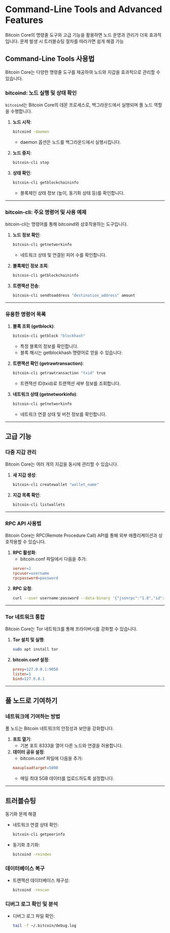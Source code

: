 # Command-Line Tools and Advanced Features
Bitcoin Core의 명령줄 도구와 고급 기능을 활용하면 노드 운영과 관리가 더욱 효과적입니다. 문제 발생 시 트러블슈팅 절차를 따라가면 쉽게 해결 가능

## Command-Line Tools 사용법

Bitcoin Core는 다양한 명령줄 도구를 제공하여 노드와 지갑을 효과적으로 관리할 수 있습니다.

### bitcoind: 노드 실행 및 상태 확인
`bitcoind`는 Bitcoin Core의 데몬 프로세스로, 백그라운드에서 실행되며 풀 노드 역할을 수행합니다.

1. **노드 시작**:
    ```bash
    bitcoind -daemon
    ```
    - daemon 옵션은 노드를 백그라운드에서 실행시킵니다.

2. **노드 중지**:
    ```bash
    bitcoin-cli stop
    ```
3. **상태 확인**:
    ```bash
    bitcoin-cli getblockchaininfo
    ```
    - 블록체인 상태 정보 (높이, 동기화 상태 등)를 확인합니다.

---

### **bitcoin-cli: 주요 명령어 및 사용 예제**

bitcoin-cli는 명령어를 통해 bitcoind와 상호작용하는 도구입니다.

1. **노드 정보 확인**:
    ```bash
    bitcoin-cli getnetworkinfo
    ```
    - 네트워크 상태 및 연결된 피어 수를 확인합니다.

1. **블록체인 정보 조회**:
    ```bash
    bitcoin-cli getblockchaininfo
    ```

1. **트랜잭션 전송**:
    ```bash
    bitcoin-cli sendtoaddress "destination_address" amount
    ```

---

### 유용한 명령어 목록
1. **블록 조회 (getblock)**:
    ```bash
    bitcoin-cli getblock "blockhash"
    ```
    - 특정 블록의 정보를 확인합니다.
    - 블록 해시는 getblockhash 명령어로 얻을 수 있습니다:
1. **트랜잭션 확인 (getrawtransaction)**:
    ```bash
    bitcoin-cli getrawtransaction "txid" true
    ```
    - 트랜잭션 ID(txid)로 트랜잭션 세부 정보를 조회합니다.

1. **네트워크 상태 (getnetworkinfo)**:
    ```bash
    bitcoin-cli getnetworkinfo
    ```
    - 네트워크 연결 상태 및 버전 정보를 확인합니다.

---

## 고급 기능
### 다중 지갑 관리
Bitcoin Core는 여러 개의 지갑을 동시에 관리할 수 있습니다.

1. **새 지갑 생성**:
    ```bash
    bitcoin-cli createwallet "wallet_name"
    ```
1. **지갑 목록 확인**:
    ```bash
    bitcoin-cli listwallets
    ``` 

---

### RPC API 사용법
Bitcoin Core는 RPC(Remote Procedure Call) API를 통해 외부 애플리케이션과 상호작용할 수 있습니다.

1. **RPC 활성화**:
    - bitcoin.conf 파일에서 다음을 추가:
    ```makefile
    server=1
    rpcuser=username
    rpcpassword=password
    ```
1. **RPC 요청**:
    ```bash
    curl --user username:password --data-binary '{"jsonrpc":"1.0","id":"curltest","method":"getblockchaininfo","params":[]}' -H 'content-type:text/plain;' http://127.0.0.1:8332/
    ```

---

### Tor 네트워크 통합
Bitcoin Core는 Tor 네트워크를 통해 프라이버시를 강화할 수 있습니다.

1. **Tor 설치 및 실행**:
    ```bash
    sudo apt install tor
    ```
1. **bitcoin.conf 설정**:
    ```makefile
    proxy=127.0.0.1:9050
    listen=1
    bind=127.0.0.1
    ```


---

## 풀 노드로 기여하기
### 네트워크에 기여하는 방법
풀 노드는 Bitcoin 네트워크의 안정성과 보안을 강화합니다.

1. **포트 열기**:
    - 기본 포트 8333을 열어 다른 노드와 연결을 허용합니다.
1. **데이터 공유 설정**:
    - bitcoin.conf 파일에 다음을 추가:
    ```makefile
    maxuploadtarget=5000
    ```
    - 매일 최대 5GB 데이터를 업로드하도록 설정합니다.

---

## 트러블슈팅
동기화 문제 해결
- 네트워크 연결 상태 확인:
    ```bash
    bitcoin-cli getpeerinfo
    ```

- 동기화 초기화:
    ```bash
    bitcoind -reindex
    ```

### 데이터베이스 복구
- 트랜잭션 데이터베이스 재구성:
    ```bash
    bitcoind -rescan
    ```

### 디버그 로그 확인 및 분석
- 디버그 로그 파일 확인:
    ```bash
    tail -f ~/.bitcoin/debug.log
    ```

